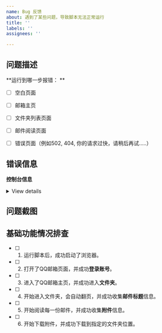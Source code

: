 ```yaml
---
name: Bug 反馈
about: 遇到了某些问题，导致脚本无法正常运行
title: ''
labels: ''
assignees: ''

---
```


## 问题描述

<!-- 如果包含报错信息，请以文本形式粘贴到这里 -->

**运行到哪一步报错： **
<!-- 报错时，浏览器页面停留在哪个页面。 -->
- [ ]  空白页面
- [ ]  邮箱主页
- [ ]  文件夹列表页面
- [ ]  邮件阅读页面
- [ ]  错误页面（例如502, 404, 你的请求过快，请稍后再试.....）


## 错误信息

**控制台信息**

 <!-- 如果包含报错信息，请以文本形式粘贴到这里 -->
<details><summary>View details</summary>

粘贴到这里

</details>

## 问题截图

 <!-- 如果想附加截图，可以直接截图并粘贴到这里，Github 会自动上传照片。 -->


## 基础功能情况排查
<!-- 提交Issues后，点击下方选项打勾 -->
- [ ] 1. 运行脚本后，成功启动了浏览器。
- [ ] 2. 打开了QQ邮箱页面，并成功**登录账号**。
- [ ] 3. 进入了QQ邮箱主页，并成功进入**文件夹**。
- [ ] 4. 开始进入文件夹，会自动翻页，并成功收集**邮件标题**信息。
- [ ] 5. 开始阅读每一份邮件，并成功收集**附件**信息。
- [ ] 6. 开始下载附件，并成功下载到指定的文件夹位置。
